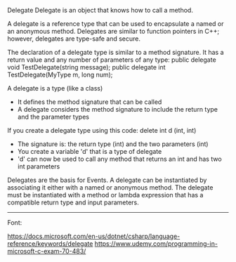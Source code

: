 ﻿Delegate
Delegate is an object that knows how to call a method.

A delegate is a reference type that can be used to encapsulate a named or an anonymous method.
Delegates are similar to function pointers in C++; however, delegates are type-safe and secure.


The declaration of a delegate type is similar to a method signature. It has a return value and any number of parameters of any type:
public delegate void TestDelegate(string message);
public delegate int TestDelegate(MyType m, long num);

A delegate is a type (like a class)
- It defines the method signature that can be called
- A delegate considers the method signature to include the return type and the parameter types


If you create a delegate type using this code:
	delete int d (int, int)
- The signature is: the return type (int) and the two parameters (int)
- You create a variable 'd' that is a type of delegate
- 'd' can now be used to call any method that returns an int and has two int parameters


Delegates are the basis for Events.
A delegate can be instantiated by associating it either with a named or anonymous method.
The delegate must be instantiated with a method or lambda expression that has a compatible return type and input parameters. 

-------------------------------------------------------------------------------------------------------------
Font:

https://docs.microsoft.com/en-us/dotnet/csharp/language-reference/keywords/delegate
https://www.udemy.com/programming-in-microsoft-c-exam-70-483/